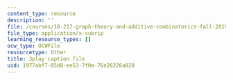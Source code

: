 ```yaml
---
content_type: resource
description: ''
file: /courses/18-217-graph-theory-and-additive-combinatorics-fall-2019/1977abf785d8ee537f0a76e26226a820_P3tGiT72APw.srt
file_type: application/x-subrip
learning_resource_types: []
ocw_type: OCWFile
resourcetype: Other
title: 3play caption file
uid: 1977abf7-85d8-ee53-7f0a-76e26226a820
---
```

